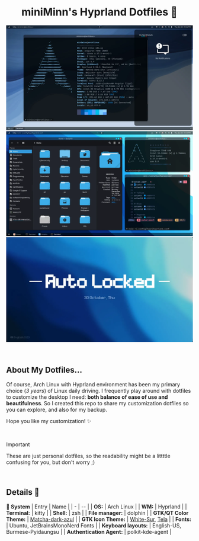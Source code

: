 <div align="center">
    <h1>miniMinn's Hyprland Dotfiles 🌌</h1>
</div>

![desktop_preview](Preview-Wallpapers/preview_3.webp)
![theme_preview](Preview-Wallpapers/preview_1.webp)
![hyprlock_preview](Preview-Wallpapers/preview_2.webp)

<br>

## About My Dotfiles...

Of course, Arch Linux with Hyprland environment has been my primary choice (*3 years*) of Linux daily driving.
I frequently play around with dotfiles to customize the desktop I need: **both balance of ease of use and beautifulness**.
So I created this repo to share my customization dotfiles so you can explore, and also for my backup.

Hope you like my customization! ✨

<br>

> [!IMPORTANT]  
> These are just personal dotfiles, so the readability might be a littttle confusing for you, but don't worry ;)

<br>

## Details 📄
**🐧 System**
| Entry | Name |
| - | -- |
| **OS:** | Arch Linux |
| **WM:** | Hyprland |
| **Terminal:** | kitty |
| **Shell:** | zsh |
| **File manager:** | dolphin |
| **GTK/QT Color Theme:** | [Matcha-dark-azul](https://www.gnome-look.org/p/1187179) |
| **GTK Icon Theme:** | [White-Sur](https://www.gnome-look.org/p/1403328), [Tela](https://www.gnome-look.org/p/1279924) |
| **Fonts:** | Ubuntu, JetBrainsMonoNerd Fonts |
| **Keyboard layouts:** | English-US, Burmese-Pyidaungsu |
| **Authentication Agent:** | polkit-kde-agent |
<br>
</details>
